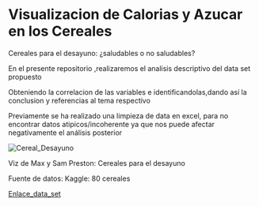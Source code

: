 # Visualizacion de Calorias y Azucar en los Cereales
Cereales para el desayuno: ¿saludables o no saludables?

En el presente repositorio ,realizaremos el analisis descriptivo del data set propuesto

Obteniendo la correlacion de las variables e identificandolas,dando así la conclusion y referencias al tema respectivo

Previamente se ha realizado una limpieza de data en excel, para no encontrar datos atipicos/incoherente ya que nos puede afectar negativamente el análisis posterior


![Cereal_Desayuno]([https://www.ejemplo.com/gato.jpg](https://www.google.com/url?sa=i&url=https%3A%2F%2Fes.123rf.com%2Fphoto_73400206_composici%25C3%25B3n-con-diferentes-tipos-de-productos-de-cereales-para-el-desayuno-.html&psig=AOvVaw1EZjcQNml-YjhySYvQuS1H&ust=1681355503614000&source=images&cd=vfe&ved=0CBEQjRxqFwoTCPC5p7-vo_4CFQAAAAAdAAAAABAJ))


Viz de Max y Sam Preston: Cereales para el desayuno

Fuente de datos: Kaggle: 80 cereales

[Enlace_data_set](https://data.world/makeovermonday/2020w36)
